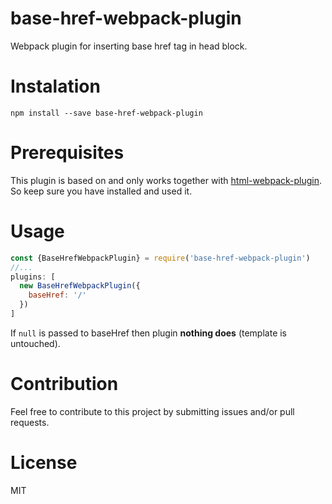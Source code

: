 # base-href-webpack-plugin

Webpack plugin for inserting base href tag in head block.

# Instalation

`npm install --save base-href-webpack-plugin`

# Prerequisites

This plugin is based on and only works together with [html-webpack-plugin](https://github.com/ampedandwired/html-webpack-plugin).
So keep sure you have installed and used it.

# Usage

```javascript
const {BaseHrefWebpackPlugin} = require('base-href-webpack-plugin')
//...
plugins: [
  new BaseHrefWebpackPlugin({
    baseHref: '/'
  })
]
```

If `null` is passed to baseHref then plugin **nothing does** (template is untouched).

# Contribution

Feel free to contribute to this project by submitting issues and/or pull requests.

# License

MIT

